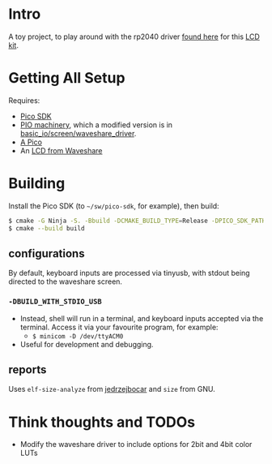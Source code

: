 # Intro

A toy project, to play around with the rp2040 driver [found here](https://dmitry.gr/?r=06.%20Thoughts&proj=09.ComplexPioMachines) for this [LCD kit](https://www.waveshare.com/pico-restouch-lcd-2.8.htm).

# Getting All Setup

Requires:
* [Pico SDK](https://github.com/raspberrypi/pico-sdk)
* [PIO machinery](https://dmitry.gr/images/pioMachinery.zip), which a modified version is in [basic_io/screen/waveshare_driver](basic_io/screen/waveshare_driver).
* [A Pico](https://www.digikey.com/short/00m5w7tv)
* An [LCD from Waveshare](https://www.waveshare.com/pico-restouch-lcd-2.8.htm)

# Building

Install the Pico SDK (to `~/sw/pico-sdk`, for example), then build:
```bash
$ cmake -G Ninja -S. -Bbuild -DCMAKE_BUILD_TYPE=Release -DPICO_SDK_PATH=~/sw/pico-sdk
$ cmake --build build
```

## configurations

By default, keyboard inputs are processed via tinyusb, with stdout being directed to the waveshare screen.

### `-DBUILD_WITH_STDIO_USB`

* Instead, shell will run in a terminal, and keyboard inputs accepted via the terminal.  Access it via your favourite program, for example:
  * `$ minicom -D /dev/ttyACM0`
* Useful for development and debugging.

## reports

Uses `elf-size-analyze` from [jedrzejbocar](https://github.com/jedrzejboczar/elf-size-analyze) and `size` from GNU.

# Think thoughts and TODOs

* Modify the waveshare driver to include options for 2bit and 4bit color LUTs
